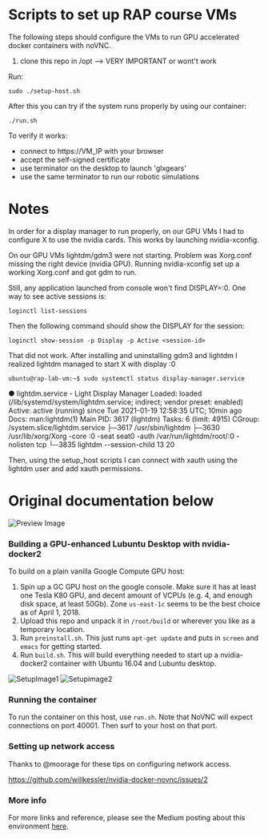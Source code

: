 # Scripts to set up RAP course VMs

The following steps should configure the VMs to run GPU accelerated docker containers with noVNC.

1) clone this repo in /opt --> VERY IMPORTANT or wont't work

Run:

    sudo ./setup-host.sh

After this you can try if the system runs properly by using our container:

    ./run.sh
    
To verify it works: 
- connect to https://VM_IP with your browser
- accept the self-signed certificate
- use terminator on the desktop to launch 'glxgears'
- use the same terminator to run our robotic simulations

# Notes

In order for a display manager to run properly, on our GPU VMs I had to configure X to use the nvidia cards. This works by launching nvidia-xconfig.

On our GPU VMs lightdm/gdm3 were not starting. Problem was Xorg.conf missing the right device (nvidia GPU).
Running nvidia-xconfig set up a working Xorg.conf and got gdm to run.

Still, any application launched from console won't find DISPLAY=:0. One way to see active sessions is:

    loginctl list-sessions
  
Then the following command should show the DISPLAY for the session:

    loginctl show-session -p Display -p Active <session-id>
  
That did not work. After installing and uninstalling gdm3 and lightdm I realized lightdm managed to start X with display :0

    ubuntu@rap-lab-vm:~$ sudo systemctl status display-manager.service 
● lightdm.service - Light Display Manager
   Loaded: loaded (/lib/systemd/system/lightdm.service; indirect; vendor preset: enabled)
   Active: active (running) since Tue 2021-01-19 12:58:35 UTC; 10min ago
     Docs: man:lightdm(1)
 Main PID: 3617 (lightdm)
    Tasks: 6 (limit: 4915)
   CGroup: /system.slice/lightdm.service
           ├─3617 /usr/sbin/lightdm
           ├─3630 /usr/lib/xorg/Xorg -core :0 -seat seat0 -auth /var/run/lightdm/root/:0 -nolisten tcp
           └─3835 lightdm --session-child 13 20

Then, using the setup_host scripts I can connect with xauth using the lightdm user and add xauth permissions.


# Original documentation below


![Preview Image](https://cdn-images-1.medium.com/max/1600/1*wKNrdA3rqpHZU82DU4gVPA.gif)

### Building a GPU-enhanced Lubuntu Desktop with nvidia-docker2

To build on a plain vanilla Google Compute GPU host:

1. Spin up a GC GPU host on the google console.  Make sure it has at least one Tesla K80 GPU, and decent amount of VCPUs (e.g. 4, and enough disk space, at least 50Gb). Zone `us-east-1c` seems to be the best choice as of April 1, 2018.
1. Upload this repo and unpack it in `/root/build` or wherever you like as a temporary location.
1. Run `preinstall.sh`. This just runs `apt-get update` and puts in `screen` and `emacs` for getting started.
1. Run `build.sh`. This will build everything needed to start up a nvidia-docker2 container with Ubuntu 16.04 and Lubuntu desktop.

![SetupImage1](https://user-images.githubusercontent.com/176268/38177239-00283584-35b3-11e8-9c84-4f788120caca.png)
![Setupimage2](https://user-images.githubusercontent.com/176268/38177244-0b6b4d3c-35b3-11e8-8605-ed184afa59a6.png)

### Running the container

To run the container on this host, use `run.sh`. Note that NoVNC will
expect connections on port 40001. Then surf to your host on that port.

### Setting up network access

Thanks to @moorage for these tips on configuring network access.

https://github.com/willkessler/nvidia-docker-novnc/issues/2


### More info

For more links and reference, please see the Medium posting about this environment [here](https://engineering.udacity.com/creating-a-gpu-enhanced-virtual-desktop-for-udacity-497bdd91a505).


